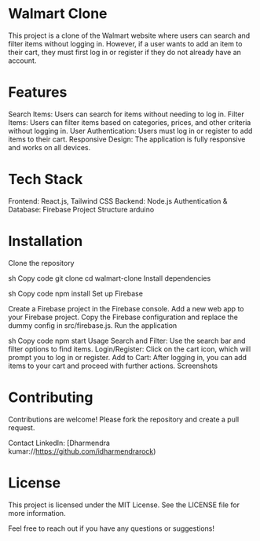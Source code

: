# Walmart Clone
This project is a clone of the Walmart website where users can search and filter items without logging in. However, if a user wants to add an item to their cart, they must first log in or register if they do not already have an account.

# Features
Search Items: Users can search for items without needing to log in.
Filter Items: Users can filter items based on categories, prices, and other criteria without logging in.
User Authentication: Users must log in or register to add items to their cart.
Responsive Design: The application is fully responsive and works on all devices.
# Tech Stack
Frontend: React.js, Tailwind CSS
Backend: Node.js
Authentication & Database: Firebase
Project Structure
arduino

# Installation
Clone the repository

sh
Copy code
git clone 
cd walmart-clone
Install dependencies

sh
Copy code
npm install
Set up Firebase

Create a Firebase project in the Firebase console.
Add a new web app to your Firebase project.
Copy the Firebase configuration and replace the dummy config in src/firebase.js.
Run the application

sh
Copy code
npm start
Usage
Search and Filter: Use the search bar and filter options to find items.
Login/Register: Click on the cart icon, which will prompt you to log in or register.
Add to Cart: After logging in, you can add items to your cart and proceed with further actions.
Screenshots



# Contributing
Contributions are welcome! Please fork the repository and create a pull request.

Contact
LinkedIn: [Dharmendra kumar://https://github.com/idharmendrarock)
# License
This project is licensed under the MIT License. See the LICENSE file for more information.

Feel free to reach out if you have any questions or suggestions!
